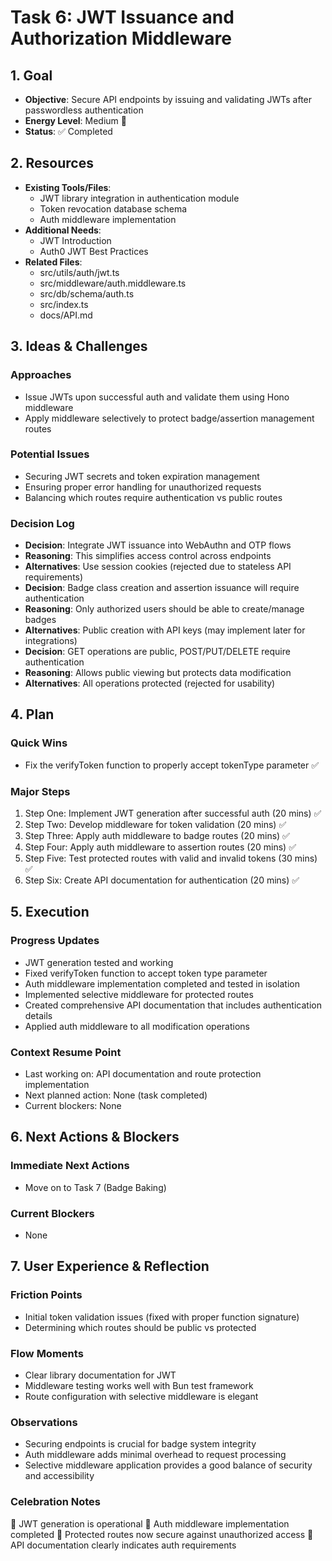 # Task 6: JWT Issuance and Authorization Middleware

## 1. Goal
- **Objective**: Secure API endpoints by issuing and validating JWTs after passwordless authentication
- **Energy Level**: Medium 🔋
- **Status**: ✅ Completed

## 2. Resources
- **Existing Tools/Files**: 
  - JWT library integration in authentication module
  - Token revocation database schema
  - Auth middleware implementation
- **Additional Needs**:
  - JWT Introduction
  - Auth0 JWT Best Practices
- **Related Files**: 
  - src/utils/auth/jwt.ts
  - src/middleware/auth.middleware.ts
  - src/db/schema/auth.ts
  - src/index.ts
  - docs/API.md

## 3. Ideas & Challenges
### Approaches
- Issue JWTs upon successful auth and validate them using Hono middleware
- Apply middleware selectively to protect badge/assertion management routes

### Potential Issues
- Securing JWT secrets and token expiration management
- Ensuring proper error handling for unauthorized requests
- Balancing which routes require authentication vs public routes

### Decision Log
- **Decision**: Integrate JWT issuance into WebAuthn and OTP flows
- **Reasoning**: This simplifies access control across endpoints
- **Alternatives**: Use session cookies (rejected due to stateless API requirements)
- **Decision**: Badge class creation and assertion issuance will require authentication
- **Reasoning**: Only authorized users should be able to create/manage badges
- **Alternatives**: Public creation with API keys (may implement later for integrations)
- **Decision**: GET operations are public, POST/PUT/DELETE require authentication
- **Reasoning**: Allows public viewing but protects data modification
- **Alternatives**: All operations protected (rejected for usability)

## 4. Plan
### Quick Wins
- Fix the verifyToken function to properly accept tokenType parameter ✅

### Major Steps
1. Step One: Implement JWT generation after successful auth (20 mins) ✅
2. Step Two: Develop middleware for token validation (20 mins) ✅
3. Step Three: Apply auth middleware to badge routes (20 mins) ✅
4. Step Four: Apply auth middleware to assertion routes (20 mins) ✅
5. Step Five: Test protected routes with valid and invalid tokens (30 mins) ✅
6. Step Six: Create API documentation for authentication (20 mins) ✅

## 5. Execution
### Progress Updates
- JWT generation tested and working
- Fixed verifyToken function to accept token type parameter
- Auth middleware implementation completed and tested in isolation
- Implemented selective middleware for protected routes
- Created comprehensive API documentation that includes authentication details
- Applied auth middleware to all modification operations

### Context Resume Point
- Last working on: API documentation and route protection implementation
- Next planned action: None (task completed)
- Current blockers: None

## 6. Next Actions & Blockers
### Immediate Next Actions
- Move on to Task 7 (Badge Baking)

### Current Blockers
- None

## 7. User Experience & Reflection
### Friction Points
- Initial token validation issues (fixed with proper function signature)
- Determining which routes should be public vs protected

### Flow Moments
- Clear library documentation for JWT
- Middleware testing works well with Bun test framework
- Route configuration with selective middleware is elegant

### Observations
- Securing endpoints is crucial for badge system integrity
- Auth middleware adds minimal overhead to request processing
- Selective middleware application provides a good balance of security and accessibility

### Celebration Notes
🎉 JWT generation is operational
🎉 Auth middleware implementation completed
🎉 Protected routes now secure against unauthorized access
🎉 API documentation clearly indicates auth requirements 